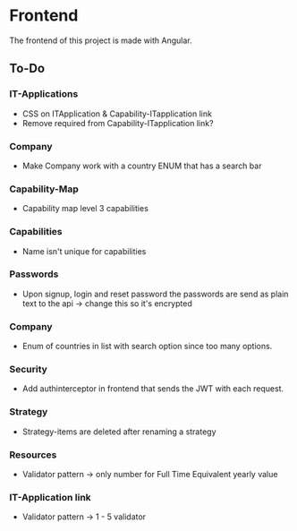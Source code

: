 
# Frontend
The frontend of this project is made with Angular. 

## To-Do

### IT-Applications
* CSS on ITApplication & Capability-ITapplication link
* Remove required from Capability-ITapplication link?

### Company 
* Make Company work with a country ENUM that has a search bar

### Capability-Map
* Capability map level 3 capabilities

### Capabilities
* Name isn't unique for capabilities

### Passwords
* Upon signup, login and reset password the passwords are send as plain text to the api -> change this so it's encrypted

### Company
* Enum of countries in list with search option since too many options.

### Security
* Add authinterceptor in frontend that sends the JWT with each request.

### Strategy
* Strategy-items are deleted after renaming a strategy

### Resources
* Validator pattern -> only number for Full Time Equivalent yearly value

### IT-Application link
* Validator pattern -> 1 - 5 validator